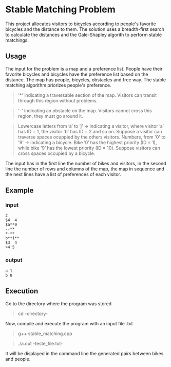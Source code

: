 # Stable Matching Problem
This project allocates visitors to bicycles according to people's favorite bicycles and the distance to them. The solution uses a breadth-first search to calculate the distances and the Gale-Shapley algorith to perform stable matchings.

## Usage
The input for the problem is a map and a preference list. People have their favorite bicycles and bicycles have the preference list based on the distance. The map has people, bicycles, obstacles and free way. The stable matching algorithm priorizes people's preference.


> '*'    indicating a traversable section of the map. Visitors can transit through this region without problems.

> '-'  indicating an obstacle on the map. Visitors cannot cross this region, they must go around it. 

> Lowercase letters from ’a’ to  ’j’  ->  indicating a visitor, where visitor ’a’ has ID = 1, the visitor 'b' has ID = 2 and so on. Suppose a visitor can traverse spaces ocuppied by the others visitors.
> Numbers, from '0' to '9'  ->  indicating a bicycle. Bike ’0’ has the highest priority (ID = 1), while bike ’9’ has the lowest priority (ID = 10). Suppose visitors can cross spaces occupied by a bicycle.

  
 The input has in the first line the number of bikes and visitors, in the second line the number of rows and columns of the map, the map in sequence and the next lines have a list of preferences of each visitor.
 
 ## Example
 ### input
```
2
$4  4
$a**0 
--** 
*-** 
b**1** 
$3  4
>4 5
```

### output
```
a 1
b 0
```

## Execution
Go to the directory where the program was stored
> cd -directory-

Now, compile and execute the program with an input file .txt
> g++ stable_matching.cpp

> ./a.out -teste_file.txt-

It will be displayed in the command line the generated pairs between bikes and people.

  
